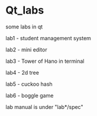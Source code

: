 # Qt_labs
some labs in qt

lab1 - student management system

lab2 - mini editor

lab3 - Tower of Hano in terminal

lab4 - 2d tree

lab5 - cuckoo hash

lab6 - boggle game


lab manual is under "lab*/spec"
